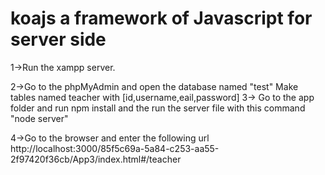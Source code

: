 # koajs a framework of Javascript for server side

1->Run the xampp server.

2->Go to the phpMyAdmin and open the database named "test" Make tables named teacher with [id,username,eail,password]
3-> Go to the app folder and run npm install and the run the server file with this command "node server"

4->Go to the browser and enter the following url http://localhost:3000/85f5c69a-5a84-c253-aa55-2f97420f36cb/App3/index.html#/teacher
